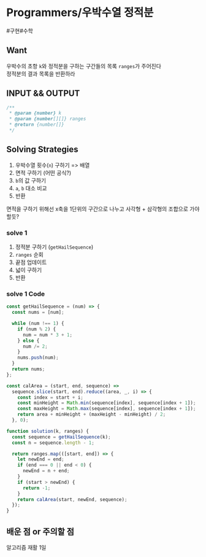 # Programmers/우박수열 정적분

#구현#수학

## Want

우박수의 초항 `k`와 정적분을 구하는 구간들의 목록 `ranges`가 주어진다  
정적분의 결과 목록을 반환하라

## INPUT && OUTPUT

```js
/**
 * @param {number} k
 * @param {number[][]} ranges
 * @return {number[]}
 */
```

## Solving Strategies

1. 우박수열 횟수(`n`) 구하기 => 배열
2. 면적 구하기 (어떤 공식?)
3. `b`의 값 구하기
4. `a`, `b` 대소 비교
5. 반환

면적을 구하기 위해선 x축을 1단위의 구간으로 나누고 사각형 + 삼각형의 조합으로 가야할듯?

### solve 1

1. 정적분 구하기 (`getHailSequence`)
2. `ranges` 순회
3. 끝점 업데이트
4. 넓이 구하기
5. 반환

### solve 1 Code

```js
const getHailSequence = (num) => {
  const nums = [num];

  while (num !== 1) {
    if (num % 2) {
      num = num * 3 + 1;
    } else {
      num /= 2;
    }
    nums.push(num);
  }
  return nums;
};

const calArea = (start, end, sequence) =>
  sequence.slice(start, end).reduce((area, _, i) => {
    const index = start + i;
    const minHeight = Math.min(sequence[index], sequence[index + 1]);
    const maxHeight = Math.max(sequence[index], sequence[index + 1]);
    return area + minHeight + (maxHeight - minHeight) / 2;
  }, 0);

function solution(k, ranges) {
  const sequence = getHailSequence(k);
  const n = sequence.length - 1;

  return ranges.map(([start, end]) => {
    let newEnd = end;
    if (end === 0 || end < 0) {
      newEnd = n + end;
    }
    if (start > newEnd) {
      return -1;
    }
    return calArea(start, newEnd, sequence);
  });
}
```

## 배운 점 or 주의할 점

알고리즘 재활 1일
